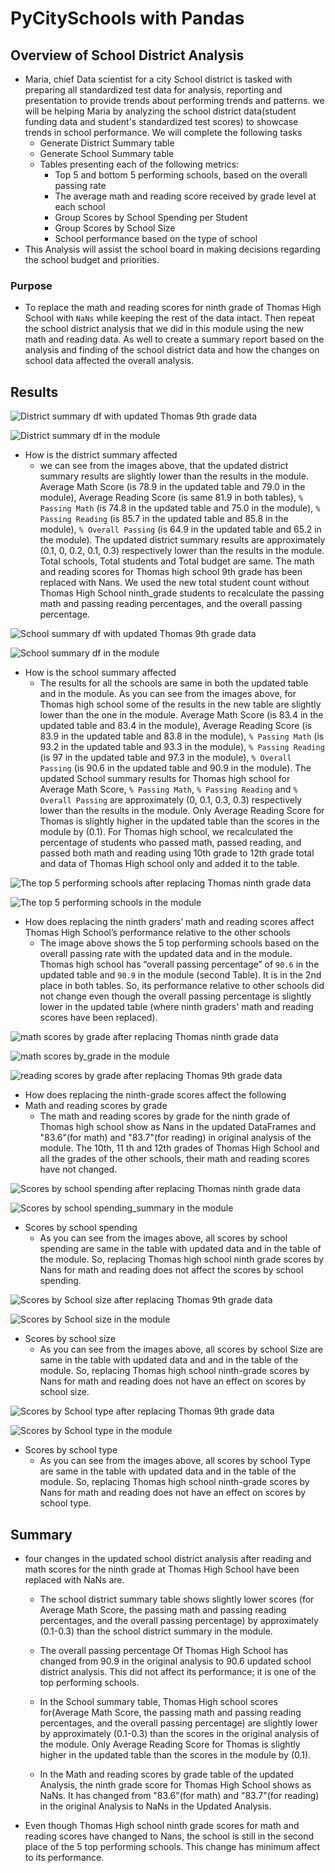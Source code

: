 # **PyCitySchools with Pandas**
	
## **Overview of School District Analysis** 
* Maria, chief Data scientist for a city School district is tasked with preparing all standardized test data for analysis, reporting and presentation to provide trends about performing trends and patterns. we will be helping Maria by analyzing the school district data(student funding data and student's standardized test scores) to showcase trends in school performance. We will complete the following tasks
	* Generate District Summary table 
	* Generate School Summary table
	* Tables presenting each of the following metrics:
		* Top 5 and bottom 5 performing schools, based on the overall passing rate
		* The average math and reading score received by grade level at each school
		* Group Scores by School Spending per Student
		* Group Scores by School Size
		* School performance based on the type of school
* This Analysis will assist the school board in making decisions regarding the school budget and priorities.
 
### Purpose 
* To replace the math and reading scores for ninth grade of Thomas High School with `NaNs` while keeping the rest of the data intact. Then repeat the school district analysis that we did in this module using the new math and reading data. As well to create a summary report based on the analysis and finding of the school district data and how the changes on school data affected the overall analysis.


## **Results** 

![ District summary df with updated Thomas 9th grade data]( ./Resources/district_summary_df1.png) 


![District summary df in the module](./Resources/district_summary_dfmodule.png) 

* How is the district summary affected 
	* we can see from the images above, that the updated district summary results are slightly lower than the results in the module. Average Math Score (is 78.9 in the updated table and 79.0 in the module), Average Reading Score (is same 81.9 in both tables), `% Passing Math` (is 74.8 in the updated table and 75.0 in the module), `% Passing Reading` (is 85.7 in the updated table and 85.8 in the module), `% Overall Passing` (is 64.9 in the updated table and 65.2 in the module). The updated district summary results are approximately (0.1, 0, 0.2, 0.1, 0.3) respectively lower than the results in the module. Total schools, Total students and Total budget are same. The math and reading scores for Thomas high school 9th grade has been replaced with Nans. We used the new total student count without Thomas High School ninth_grade students to recalculate the passing math and passing reading percentages, and the overall passing percentage. 

![School summary df with updated Thomas 9th grade data](/Resources/per_school_summary_df.png)

![School summary df in the module](/Resources/per_school_summary_dfmod.png) 
 
* How is the school summary affected 
	* The results for all the schools are same in both the updated table and in the module. As you can see from the images above, for Thomas high school some of the results in the new table are slightly lower than the one in the module. Average Math Score (is 83.4 in the updated table and 83.4 in the module), Average Reading Score (is 83.9 in the updated table and 83.8 in the module), `% Passing Math` (is 93.2 in the updated table and 93.3 in the module), `% Passing Reading` (is 97 in the updated table and 97.3 in the module), `% Overall Passing` (is 90.6 in the updated table and 90.9 in the module). The updated School summary results for Thomas high school for Average Math Score, `% Passing Math`, `% Passing Reading` and `% Overall Passing` are approximately (0, 0.1, 0.3, 0.3) respectively lower than the results in the module. Only Average Reading Score for Thomas is slightly higher in the updated table than the scores in the module by (0.1). For Thomas high school, we recalculated the percentage of students who passed math, passed reading, and passed both math and reading using 10th grade to 12th grade total and data of Thomas High school only and added it to the table.  

![The top 5 performing schools after replacing Thomas ninth grade data](/Resources/top_schools_dfnew.png) 

![The top 5 performing schools in the module](/Resources/top_schools_df.png) 
	
* How does replacing the ninth graders’ math and reading scores affect Thomas High School’s performance relative to the other schools 
	* The image above shows the 5 top performing schools based on the overall passing rate with the updated data and in the module. Thomas high school has “overall passing percentage” of `90.6` in the updated table and `90.9` in the module (second Table). It is in the 2nd place in both tables. So, its performance relative to other schools did not change even though the overall passing percentage is slightly lower in the updated table (where ninth graders' math and reading scores have been replaced). 

![math scores by grade after replacing Thomas ninth grade data](./Resources/math_scores_by_gradenew.png) 
 
![math scores by_grade in the module](./Resources/math_scores_by_gradmod.png) 

![reading scores by grade after replacing Thomas 9th grade data](./Resources/reading_scores_by_gradenew.png) 

* How does replacing the ninth-grade scores affect the following 
* Math and reading scores by grade 
	* The math and reading scores by grade for the ninth grade of Thomas high school show as Nans in the updated DataFrames and "83.6"(for math) and "83.7"(for reading) in original analysis of the module.  The 10th, 11 th and 12th grades of Thomas High School and all the grades of the other schools, their math and reading scores have not changed. 

![Scores by school spending after replacing Thomas ninth grade data](./Resources/spending_summary_dfnew.png) 

![Scores by school spending_summary in the module](./Resources/spending_summary_dfmod.png) 
 
* Scores by school spending
	* As you can see from the images above, all scores by school spending are same in the table with updated data and in the table of the module. So, replacing Thomas high school ninth grade scores by Nans for math and reading does not affect the scores by school spending. 

![Scores by School size after replacing Thomas 9th grade data](./Resources/size_summary_dfnew.png)  

![Scores by School size in the module](./Resources/size_summary_dfmod.png) 

* Scores by school size
	* As you can see from the images above, all scores by school Size are same in the table with updated data and and in the table of the module. So, replacing Thomas high school ninth-grade scores by Nans for math and reading does not have an effect on scores by school size. 
		
![Scores by School type after replacing Thomas 9th grade data](./Resources/type_summary_dfnew.png) 

![Scores by School type in the module](./Resources/type_summary_dfmod.png) 

* Scores by school type
	* As you can see from the images above, all scores by school Type are same in the table with updated data and in the table of the module. So, replacing Thomas high school ninth-grade scores by Nans for math and reading does not have an effect on scores by school type. 

## **Summary** 
* four changes in the updated school district analysis after reading and math scores for the ninth grade at Thomas High School have been replaced with NaNs are.

	* The school district summary table shows slightly lower scores (for Average Math Score, the passing math and passing reading percentages, and the overall passing percentage) by approximately (0.1-0.3) than the school district summary in the module.

	* The overall passing percentage Of Thomas High School has changed from 90.9 in the original analysis to 90.6 updated school district analysis. This did not affect its performance; it is one of the top performing schools.

	* In the School summary table, Thomas High school scores for(Average Math Score, the passing math and passing reading percentages, and the overall passing percentage) are slightly lower by approximately (0.1-0.3) than the scores in the original analysis of the module. Only Average Reading Score for Thomas is slightly higher in the updated table than the scores in the module by (0.1).

	* In the Math and reading scores by grade table of the updated Analysis, the ninth grade score for Thomas High School shows as NaNs. It has changed from "83.6"(for math) and "83.7"(for reading) in the original Analysis to NaNs in the Updated Analysis.

* Even though Thomas High school ninth grade scores for math and reading scores have changed to Nans, the school is still in the second place of the 5 top performing schools. This change has minimum affect to its performance.

